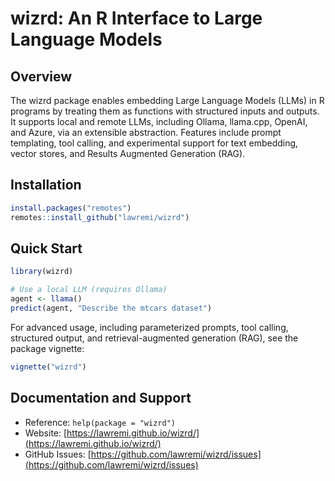 # wizrd: An R Interface to Large Language Models

## Overview

The wizrd package enables embedding Large Language Models (LLMs) in R programs by
treating them as functions with structured inputs and outputs. It supports local
and remote LLMs, including Ollama, llama.cpp, OpenAI, and Azure, via an
extensible abstraction. Features include prompt templating, tool calling, and
experimental support for text embedding, vector stores, and Results Augmented
Generation (RAG).

## Installation

```r
install.packages("remotes")
remotes::install_github("lawremi/wizrd")
```

## Quick Start

```r
library(wizrd)

# Use a local LLM (requires Ollama)
agent <- llama()
predict(agent, "Describe the mtcars dataset")
```

For advanced usage, including parameterized prompts, tool calling, structured
output, and retrieval-augmented generation (RAG), see the package vignette:

```r
vignette("wizrd")
```

## Documentation and Support

- Reference: `help(package = "wizrd")`
- Website: [https://lawremi.github.io/wizrd/](https://lawremi.github.io/wizrd/)
- GitHub Issues: [https://github.com/lawremi/wizrd/issues](https://github.com/lawremi/wizrd/issues) 